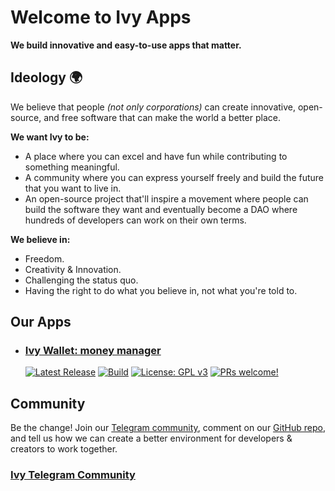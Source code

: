 # Welcome to Ivy Apps 
**We build innovative and easy-to-use apps that matter.**

## Ideology :earth_africa:

We believe that people _(not only corporations)_ can create innovative, open-source,
and free software that can make the world a better place.

**We want Ivy to be:**

- A place where you can excel and have fun while contributing to something meaningful.
- A community where you can express yourself freely and build the future that you want to live in.
- An open-source project that'll inspire a movement where people can build the software they want
  and eventually become a DAO where hundreds of developers can work on their own terms.

**We believe in:**

- Freedom.
- Creativity & Innovation.
- Challenging the status quo.
- Having the right to do what you believe in, not what you're told to.

## Our Apps

- ### [Ivy Wallet: money manager](https://play.google.com/store/apps/details?id=com.ivy.wallet)
   [![Latest Release](https://img.shields.io/github/v/release/Ivy-Apps/ivy-wallet)](https://github.com/Ivy-Apps/ivy-wallet/releases)
   [![Build](https://github.com/Ivy-Apps/ivy-wallet/actions/workflows/build.yml/badge.svg)](https://github.com/Ivy-Apps/ivy-wallet/actions/workflows/build.yml)
  [![License: GPL v3](https://img.shields.io/badge/License-GPLv3-blue.svg)](https://www.gnu.org/licenses/gpl-3.0)
  [![PRs welcome!](https://img.shields.io/badge/PRs-welcome-brightgreen.svg)](https://github.com/Ivy-Apps/ivy-wallet/blob/main/CONTRIBUTING.md)

## Community

Be the change! Join our [Telegram community](https://t.me/+ETavgioAvWg4NThk), comment on our [GitHub repo](https://github.com/Ivy-Apps/ivy-wallet), and
tell us how we can create a better environment for developers & creators to work together.

### [Ivy Telegram Community](https://t.me/+ETavgioAvWg4NThk)
